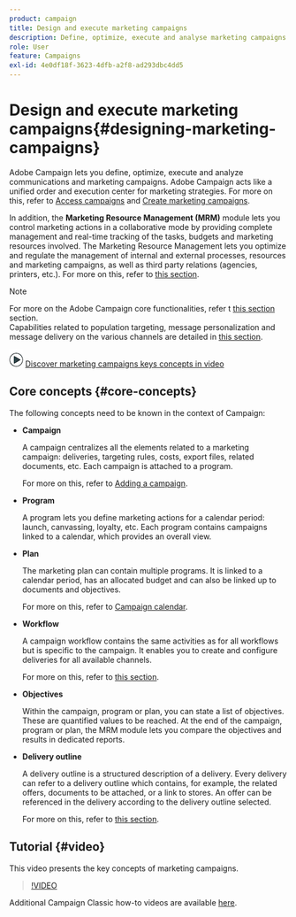 ```yaml
---
product: campaign
title: Design and execute marketing campaigns
description: Define, optimize, execute and analyse marketing campaigns
role: User
feature: Campaigns
exl-id: 4e0df18f-3623-4dfb-a2f8-ad293dbc4dd5
---
```

# Design and execute marketing campaigns{#designing-marketing-campaigns}


Adobe Campaign lets you define, optimize, execute and analyze communications and marketing campaigns. Adobe Campaign acts like a unified order and execution center for marketing strategies. For more on this, refer to [Access campaigns](../../distributed/using/accessing-campaigns.md) and [Create marketing campaigns](../../campaign/using/setting-up-marketing-campaigns.md).

In addition, the **Marketing Resource Management (MRM)** module lets you control marketing actions in a collaborative mode by providing complete management and real-time tracking of the tasks, budgets and marketing resources involved. The Marketing Resource Management lets you optimize and regulate the management of internal and external processes, resources and marketing campaigns, as well as third party relations (agencies, printers, etc.). For more on this, refer to [this section](../../mrm/using/about-marketing-resource-management.md).

>[!NOTE]
>
>For more on the Adobe Campaign core functionalities, refer t [this section](../../platform/using/about-adobe-campaign-classic.md) section.  
>Capabilities related to population targeting, message personalization and message delivery on the various channels are detailed in [this section](../../delivery/using/steps-about-delivery-creation-steps.md).

![](assets/do-not-localize/how-to-video.png) [Discover marketing campaigns keys concepts in video](#video)

## Core concepts {#core-concepts}

The following concepts need to be known in the context of Campaign:

* **Campaign**

  A campaign centralizes all the elements related to a marketing campaign: deliveries, targeting rules, costs, export files, related documents, etc. Each campaign is attached to a program.

  For more on this, refer to [Adding a campaign](../../campaign/using/setting-up-marketing-campaigns.md#adding-a-campaign).

* **Program**

  A program lets you define marketing actions for a calendar period: launch, canvassing, loyalty, etc. Each program contains campaigns linked to a calendar, which provides an overall view.

* **Plan**

  The marketing plan can contain multiple programs. It is linked to a calendar period, has an allocated budget and can also be linked up to documents and objectives.

  For more on this, refer to [Campaign calendar](../../campaign/using/accessing-marketing-campaigns.md#campaign-calendar).

* **Workflow**

  A campaign workflow contains the same activities as for all workflows but is specific to the campaign. It enables you to create and configure deliveries for all available channels.

  For more on this, refer to [this section](../../campaign/using/marketing-campaign-deliveries.md#building-the-main-target-in-a-workflow).

* **Objectives**

  Within the campaign, program or plan, you can state a list of objectives. These are quantified values to be reached. At the end of the campaign, program or plan, the MRM module lets you compare the objectives and results in dedicated reports.

* **Delivery outline**

  A delivery outline is a structured description of a delivery. Every delivery can refer to a delivery outline which contains, for example, the related offers, documents to be attached, or a link to stores. An offer can be referenced in the delivery according to the delivery outline selected.

  For more on this, refer to [this section](../../campaign/using/marketing-campaign-deliveries.md#associating-and-structuring-resources-linked-via-a-delivery-outline).

## Tutorial {#video}

This video presents the key concepts of marketing campaigns.

>[!VIDEO](https://video.tv.adobe.com/v/35131?quality=12)

Additional Campaign Classic how-to videos are available [here](https://experienceleague.adobe.com/docs/campaign-classic-learn/tutorials/overview.html).
